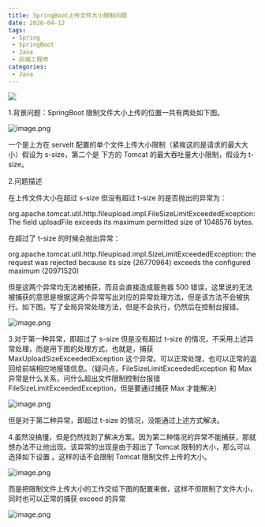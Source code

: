 ```yaml
---
title: SpringBoot上传文件大小限制问题
date: 2020-04-12
tags:
 - Spring
 - SpringBoot
 - Java
 - 后端工程师
categories:
 - Java
---
```


![](https://img.hacpai.com/bing/20180104.jpg?imageView2/1/w/960/h/540/interlace/1/q/100)

1.背景问题：SpringBoot 限制文件大小上传的位置一共有两处如下图。

![image.png](https://b3logfile.com/file/2020/06/image-5a18cb08.png)

一个是上方在 servelt 配置的单个文件上传大小限制（紧挨这的是请求的最大大小）假设为 s-size，第二个是 下方的 Tomcat 的最大吞吐量大小限制，假设为 t-size。

2.问题描述

在上传文件大小在超过 s-size 但没有超过 t-size 的是否抛出的异常为：

org.apache.tomcat.util.http.fileupload.impl.FileSizeLimitExceededException: The field uploadFile exceeds its maximum permitted size of 1048576 bytes.

在超过了 t-size 的时候会抛出异常：

org.apache.tomcat.util.http.fileupload.impl.SizeLimitExceededException: the request was rejected because its size (26770964) exceeds the configured maximum (20971520)

但是这两个异常均无法被捕获，而且会直接造成服务器 500 错误，这里说的无法被捕获的意思是根据这两个异常写出对应的异常处理方法，但是该方法不会被执行。如下图，写了全局异常处理方法，但是不会执行，仍然后在控制台报错。

![image.png](https://b3logfile.com/file/2020/06/image-c814fba9.png)

3.对于第一种异常，即超过了 s-size 但是没有超过 t-size 的情况，不采用上述异常处理，而是用下图的处理方式，也就是，捕获 MaxUploadSizeExceededException 这个异常。可以正常处理，也可以正常的返回给前端相应地报错信息。（疑问点，FileSizeLimitExceededException 和 Max 异常是什么关系，问什么超出文件限制控制台报错 FileSizeLimitExceededException，但是要通过捕获 Max 才能解决）

![image.png](https://b3logfile.com/file/2020/06/image-2a3ee7e0.png)

但是对于第二种异常，即超过 t-size 的情况，没能通过上述方式解决。

4.虽然没搞懂，但是仍然找到了解决方案。因为第二种情况的异常不能捕获，那就想办法不让他出现。该异常的出现是由于超出了 Tomcat 限制的大小，那么可以选择如下设置 。这样的话不会限制 Tomcat 限制文件上传的大小。

![image.png](https://b3logfile.com/file/2020/06/image-1b0f91ce.png)

而是把限制文件上传大小的工作交给下图的配置来做，这样不但限制了文件大小，同时也可以正常的捕获 exceed 的异常

![image.png](https://b3logfile.com/file/2020/06/image-5c4d5fee.png)
